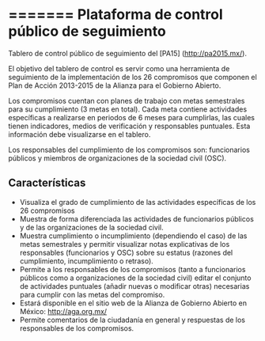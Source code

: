 =======
Plataforma de control público de seguimiento
================

Tablero de control público de seguimiento del [PA15] (http://pa2015.mx/).

El objetivo del tablero de control es servir como una herramienta de seguimiento de la
implementación de los 26 compromisos que componen el Plan de Acción 2013-2015 de la Alianza para 
el Gobierno Abierto.

Los compromisos cuentan con planes de trabajo con metas semestrales para su cumplimiento (3 
metas en total). Cada meta contiene actividades específicas a realizarse en periodos de 6 meses 
para cumplirlas, las cuales tienen indicadores, medios de verificación y responsables puntuales. Esta 
información debe visualizarse en el tablero.

Los responsables del cumplimiento de los compromisos son: funcionarios públicos y miembros de 
organizaciones de la sociedad civil (OSC).


## Características

* Visualiza el grado de cumplimiento de las actividades específicas de los 26 compromisos
* Muestra de forma diferenciada las actividades de funcionarios públicos y de las organizaciones de la sociedad civil.
* Muestra cumplimiento o incumplimiento (dependiendo el caso) de las metas semestrales y permitir visualizar notas explicativas de los responsables (funcionarios y OSC) sobre su estatus (razones del cumplimiento, incumplimiento o retraso).
* Permite a los responsables de los compromisos (tanto a funcionarios públicos como a organizaciones de la sociedad civil) editar el conjunto de actividades puntuales (añadir nuevas o modificar otras) necesarias para cumplir con las metas del compromiso.
* Estará disponible en el sitio web de la Alianza de Gobierno Abierto en México: http://aga.org.mx/
* Permite comentarios de la ciudadanía en general y respuestas de los responsables de los compromisos.